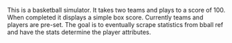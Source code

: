 This is a basketball simulator. 
It takes two teams and plays to a score of 100.
When completed it displays a simple box score.
Currently teams and players are pre-set. 
The goal is to eventually scrape statistics from bball ref and have the stats determine the player attributes.